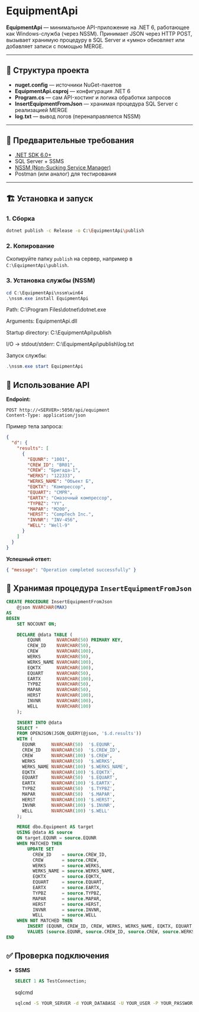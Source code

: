 # EquipmentApi

**EquipmentApi** — минимальное API-приложение на .NET 6, работающее как Windows-служба (через NSSM). Принимает JSON через HTTP POST, вызывает хранимую процедуру в SQL Server и «умно» обновляет или добавляет записи с помощью MERGE.

---

## 📂 Структура проекта

- **nuget.config** — источники NuGet-пакетов  
- **EquipmentApi.csproj** — конфигурация .NET 6  
- **Program.cs** — сам API-хостинг и логика обработки запросов  
- **InsertEquipmentFromJson** — хранимая процедура SQL Server с реализацией MERGE  
- **log.txt** — вывод логов (перенаправляется NSSM)

---

## 🔧 Предварительные требования

- [.NET SDK 6.0+](https://dotnet.microsoft.com/download)  
- SQL Server + SSMS  
- [NSSM (Non-Sucking Service Manager)](https://nssm.cc/download)  
- Postman (или аналог) для тестирования

---

## 🏗️ Установка и запуск

### 1. Сборка

```bash
dotnet publish -c Release -o C:\EquipmentApi\publish
```
### 2. Копирование

Скопируйте папку `publish` на сервер, например в `C:\EquipmentApi\publish`.

### 3. Установка службы (NSSM)

```powershell
cd C:\EquipmentApi\nssm\win64
.\nssm.exe install EquipmentApi
```

Path: C:\Program Files\dotnet\dotnet.exe

Arguments: EquipmentApi.dll

Startup directory: C:\EquipmentApi\publish

I/O → stdout/stderr: C:\EquipmentApi\publish\log.txt

Запуск службы:

```powershell
.\nssm.exe start EquipmentApi
```

## 🚀 Использование API

**Endpoint:**  
```http
POST http://<SERVER>:5050/api/equipment
Content-Type: application/json
```
Пример тела запроса:
```json
{
  "d": {
    "results": [
      {
        "EQUNR": "1001",
        "CREW_ID": "BR01",
        "CREW": "Бригада-1",
        "WERKS": "122333",
        "WERKS_NAME": "Объект Б",
        "EQKTX": "Компрессор",
        "EQUART": "CMPR",
        "EARTX": "Смазочный компрессор",
        "TYPBZ": "YY",
        "MAPAR": "M200",
        "HERST": "CompTech Inc.",
        "INVNR": "INV-456",
        "WELL": "Well-9"
      }
    ]
  }
}
```
**Успешный ответ:**
```json
{ "message": "Operation completed successfully" }
```
## 🧠 Хранимая процедура `InsertEquipmentFromJson`

```sql
CREATE PROCEDURE InsertEquipmentFromJson
    @json NVARCHAR(MAX)
AS
BEGIN
    SET NOCOUNT ON;

    DECLARE @data TABLE (
        EQUNR      NVARCHAR(50) PRIMARY KEY,
        CREW_ID    NVARCHAR(50),
        CREW       NVARCHAR(100),
        WERKS      NVARCHAR(50),
        WERKS_NAME NVARCHAR(100),
        EQKTX      NVARCHAR(100),
        EQUART     NVARCHAR(50),
        EARTX      NVARCHAR(100),
        TYPBZ      NVARCHAR(50),
        MAPAR      NVARCHAR(50),
        HERST      NVARCHAR(100),
        INVNR      NVARCHAR(100),
        WELL       NVARCHAR(100)
    );

    INSERT INTO @data
    SELECT *
    FROM OPENJSON(JSON_QUERY(@json, '$.d.results'))
    WITH (
      EQUNR      NVARCHAR(50)  '$.EQUNR',
      CREW_ID    NVARCHAR(50)  '$.CREW_ID',
      CREW       NVARCHAR(100) '$.CREW',
      WERKS      NVARCHAR(50)  '$.WERKS',
      WERKS_NAME NVARCHAR(100) '$.WERKS_NAME',
      EQKTX      NVARCHAR(100) '$.EQKTX',
      EQUART     NVARCHAR(50)  '$.EQUART',
      EARTX      NVARCHAR(100) '$.EARTX',
      TYPBZ      NVARCHAR(50)  '$.TYPBZ',
      MAPAR      NVARCHAR(50)  '$.MAPAR',
      HERST      NVARCHAR(100) '$.HERST',
      INVNR      NVARCHAR(100) '$.INVNR',
      WELL       NVARCHAR(100) '$.WELL'
    );

    MERGE dbo.Equipment AS target
    USING @data AS source
    ON target.EQUNR = source.EQUNR
    WHEN MATCHED THEN
        UPDATE SET
          CREW_ID    = source.CREW_ID,
          CREW       = source.CREW,
          WERKS      = source.WERKS,
          WERKS_NAME = source.WERKS_NAME,
          EQKTX      = source.EQKTX,
          EQUART     = source.EQUART,
          EARTX      = source.EARTX,
          TYPBZ      = source.TYPBZ,
          MAPAR      = source.MAPAR,
          HERST      = source.HERST,
          INVNR      = source.INVNR,
          WELL       = source.WELL
    WHEN NOT MATCHED THEN
        INSERT (EQUNR, CREW_ID, CREW, WERKS, WERKS_NAME, EQKTX, EQUART, EARTX, TYPBZ, MAPAR, HERST, INVNR, WELL)
        VALUES (source.EQUNR, source.CREW_ID, source.CREW, source.WERKS, source.WERKS_NAME, source.EQKTX, source.EQUART, source.EARTX, source.TYPBZ, source.MAPAR, source.HERST, source.INVNR, source.WELL);
END
```
## ✅ Проверка подключения

- **SSMS**  
  ```sql
  SELECT 1 AS TestConnection;
  ```
  sqlcmd
  ```bash
  sqlcmd -S YOUR_SERVER -d YOUR_DATABASE -U YOUR_USER -P YOUR_PASSWORD -Q "SELECT 1"
